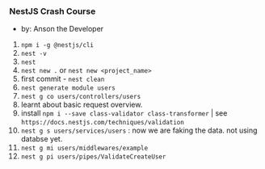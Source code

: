 ### NestJS Crash Course
- by: Anson the Developer

1. `npm i -g @nestjs/cli`
2. `nest -v`
3. `nest`
4. `nest new .` or `nest new <project_name>`
5. first commit  - `nest clean`
6. `nest generate module users`
7. `nest g co users/controllers/users`
8. learnt about basic request overview.
9. install `npm i --save class-validator class-transformer` | see `https://docs.nestjs.com/techniques/validation`
10. `nest g s users/services/users` : now we are faking the data. not using databse yet. 
11. `nest g mi users/middlewares/example`
12. `nest g pi users/pipes/ValidateCreateUser`
